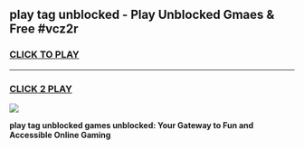 
## play tag unblocked - Play Unblocked Gmaes & Free #vcz2r
<h3>
<a href="https://news.freeplayer.one?title=play_tag_unblocked&ref=26F">CLICK TO PLAY</a></h3>
<hr>

<h3>
<a href="https://news.freeplayer.one?title=play_tag_unblocked&ref=26F">CLICK 2 PLAY</a>
  
</h3>

<a href="https://news.freeplayer.one?title=play_tag_unblocked&ref=26F/"><img src="https://clearcache.store/games.png"></a>


**play tag unblocked games unblocked: Your Gateway to Fun and Accessible Online Gaming**
